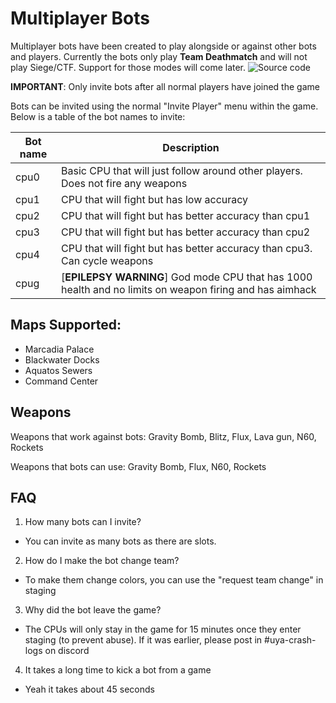 # Multiplayer Bots

Multiplayer bots have been created to play alongside or against other bots and players. Currently the bots only play **Team Deathmatch** and will not play Siege/CTF. Support for those modes will come later. ![Source code](https://github.com/Horizon-Private-Server/horizon-uya-bot)

**IMPORTANT**: Only invite bots after all normal players have joined the game

Bots can be invited using the normal "Invite Player" menu within the game. Below is a table of the bot names to invite:

| Bot name  | Description |
| ------------- | ------------- |
| cpu0  | Basic CPU that will just follow around other players. Does not fire any weapons  |
| cpu1  | CPU that will fight but has low accuracy |
| cpu2  | CPU that will fight but has better accuracy than cpu1 |
| cpu3  | CPU that will fight but has better accuracy than cpu2 |
| cpu4  | CPU that will fight but has better accuracy than cpu3. Can cycle weapons |
| cpug  | [**EPILEPSY WARNING**] God mode CPU that has 1000 health and no limits on weapon firing and has aimhack |

## Maps Supported:
- Marcadia Palace
- Blackwater Docks
- Aquatos Sewers
- Command Center

## Weapons
Weapons that work against bots: Gravity Bomb, Blitz, Flux, Lava gun, N60, Rockets

Weapons that bots can use: Gravity Bomb, Flux, N60, Rockets

## FAQ
1. How many bots can I invite?
- You can invite as many bots as there are slots.


2. How do I make the bot change team?
- To make them change colors, you can use the "request team change" in staging


3. Why did the bot leave the game?
- The CPUs will only stay in the game for 15 minutes once they enter staging (to prevent abuse). If it was earlier, please post in #uya-crash-logs on discord


4. It takes a long time to kick a bot from a game
- Yeah it takes about 45 seconds
